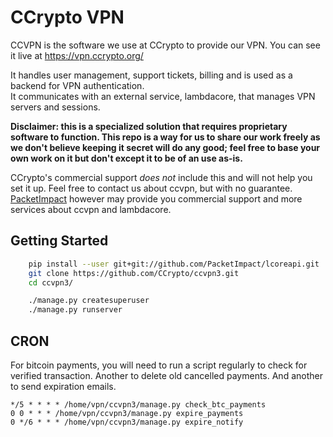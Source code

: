 CCrypto VPN 
===========

CCVPN is the software we use at CCrypto to provide our VPN.
You can see it live at https://vpn.ccrypto.org/

It handles user management, support tickets, billing and is used as a backend
for VPN authentication.  
It communicates with an external service, lambdacore, that manages VPN servers
and sessions.

**Disclaimer: this is a specialized solution that requires proprietary software to function.
This repo is a way for us to share our work freely as we don't believe keeping it secret will do any good;
feel free to base your own work on it but don't except it to be of an use as-is.**

CCrypto's commercial support *does not* include this and will not help you set it up.
Feel free to contact us about ccvpn, but with no guarantee.  
[PacketImpact](https://packetimpact.net/) however may provide you commercial support
and more services about ccvpn and lambdacore.


Getting Started
---------------

```bash
    pip install --user git+git://github.com/PacketImpact/lcoreapi.git
    git clone https://github.com/CCrypto/ccvpn3.git
    cd ccvpn3/

    ./manage.py createsuperuser
    ./manage.py runserver

```

CRON
----

For bitcoin payments, you will need to run a script regularly to check for
verified transaction. Another to delete old cancelled payments.
And another to send expiration emails.

    */5 * * * * /home/vpn/ccvpn3/manage.py check_btc_payments
    0 0 * * * /home/vpn/ccvpn3/manage.py expire_payments
    0 */6 * * * /home/vpn/ccvpn3/manage.py expire_notify

